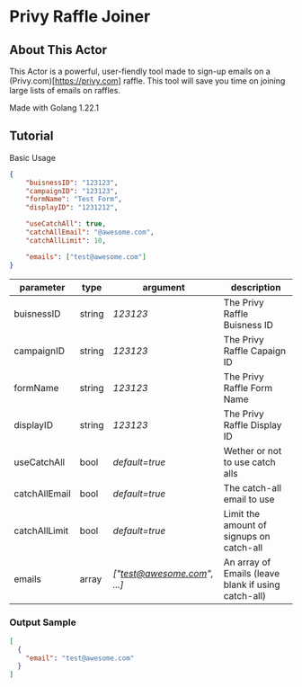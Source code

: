# Privy Raffle Joiner

## About This Actor

This Actor is a powerful, user-fiendly tool made to sign-up emails on a (Privy.com)[https://privy.com] raffle. This tool will save you time on joining large lists of emails on raffles.

Made with Golang 1.22.1

## Tutorial

Basic Usage

```json
{
    "buisnessID": "123123",
    "campaignID": "123123",
    "formName": "Test Form",
    "displayID": "1231212",

    "useCatchAll": true,
    "catchAllEmail": "@awesome.com",
    "catchAllLimit": 10,

    "emails": ["test@awesome.com"]
}
```

| parameter | type | argument | description |
| --------- | ----- | ------------------------- | ---------------------------- |
| buisnessID | string | _123123_ | The Privy Raffle Buisness ID |
| campaignID | string | _123123_ | The Privy Raffle Capaign ID |
| formName | string | _123123_ | The Privy Raffle Form Name |
| displayID | string | _123123_ | The Privy Raffle Display ID |
| useCatchAll | bool | _default=true_ | Wether or not to use catch alls |
| catchAllEmail | bool | _default=true_ | The catch-all email to use |
| catchAllLimit | bool | _default=true_ | Limit the amount of signups on catch-all |
| emails | array | _["test@awesome.com", ...]_ | An array of Emails (leave blank if using catch-all) |

### Output Sample

```json
[
  {
    "email": "test@awesome.com"
  }
]
```
